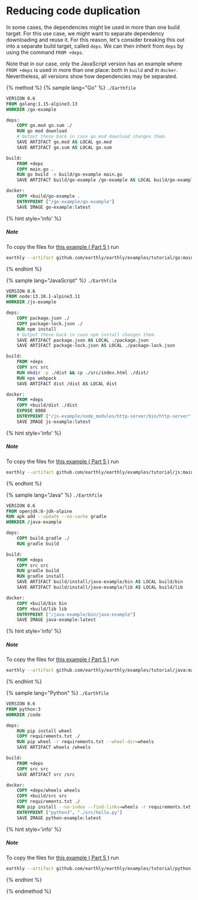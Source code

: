 # Reducing code duplication

In some cases, the dependencies might be used in more than one build target. For this use case, we might want to separate dependency downloading and reuse it. For this reason, let's consider breaking this out into a separate build target, called `deps`. We can then inherit from `deps` by using the command `FROM +deps`.

Note that in our case, only the JavaScript version has an example where `FROM +deps` is used in more than one place: both in `build` and in `docker`. Nevertheless, all versions show how dependencies may be separated.

{% method %}
{% sample lang="Go" %}
`./Earthfile`

```Dockerfile
VERSION 0.6
FROM golang:1.15-alpine3.13
WORKDIR /go-example

deps:
    COPY go.mod go.sum ./
	RUN go mod download
    # Output these back in case go mod download changes them.
	SAVE ARTIFACT go.mod AS LOCAL go.mod
	SAVE ARTIFACT go.sum AS LOCAL go.sum

build:
    FROM +deps
    COPY main.go .
    RUN go build -o build/go-example main.go
    SAVE ARTIFACT build/go-example /go-example AS LOCAL build/go-example

docker:
    COPY +build/go-example .
    ENTRYPOINT ["/go-example/go-example"]
    SAVE IMAGE go-example:latest
```

{% hint style='info' %}
##### Note

To copy the files for [this example ( Part 5 )](https://github.com/earthly/earthly/tree/main/examples/tutorial/go/part5) run

```bash
earthly --artifact github.com/earthly/earthly/examples/tutorial/go:main+part5/part5 ./part5
```
{% endhint %}

{% sample lang="JavaScript" %}
`./Earthfile`

```Dockerfile
VERSION 0.6
FROM node:13.10.1-alpine3.11
WORKDIR /js-example

deps:
    COPY package.json ./
    COPY package-lock.json ./
    RUN npm install
    # Output these back in case npm install changes them.
    SAVE ARTIFACT package.json AS LOCAL ./package.json
    SAVE ARTIFACT package-lock.json AS LOCAL ./package-lock.json

build:
    FROM +deps
    COPY src src
    RUN mkdir -p ./dist && cp ./src/index.html ./dist/
    RUN npx webpack
    SAVE ARTIFACT dist /dist AS LOCAL dist

docker:
    FROM +deps
    COPY +build/dist ./dist
    EXPOSE 8080
    ENTRYPOINT ["/js-example/node_modules/http-server/bin/http-server", "./dist"]
    SAVE IMAGE js-example:latest
```

{% hint style='info' %}
##### Note

To copy the files for [this example ( Part 5 )](https://github.com/earthly/earthly/tree/main/examples/tutorial/js/part5) run

```bash
earthly --artifact github.com/earthly/earthly/examples/tutorial/js:main+part5/part5 ./part5
```
{% endhint %}

{% sample lang="Java" %}
`./Earthfile`

```Dockerfile
VERSION 0.6
FROM openjdk:8-jdk-alpine
RUN apk add --update --no-cache gradle
WORKDIR /java-example

deps:
    COPY build.gradle ./
    RUN gradle build

build:
    FROM +deps
    COPY src src
    RUN gradle build
    RUN gradle install
    SAVE ARTIFACT build/install/java-example/bin AS LOCAL build/bin
    SAVE ARTIFACT build/install/java-example/lib AS LOCAL build/lib

docker:
    COPY +build/bin bin
    COPY +build/lib lib
    ENTRYPOINT ["/java-example/bin/java-example"]
    SAVE IMAGE java-example:latest
```

{% hint style='info' %}
##### Note

To copy the files for [this example ( Part 5 )](https://github.com/earthly/earthly/tree/main/examples/tutorial/java/part5) run

```bash
earthly --artifact github.com/earthly/earthly/examples/tutorial/java:main+part5/part5 ./part5
```
{% endhint %}

{% sample lang="Python" %}
`./Earthfile`

```Dockerfile
VERSION 0.6
FROM python:3
WORKDIR /code

deps:
    RUN pip install wheel
    COPY requirements.txt ./
    RUN pip wheel -r requirements.txt --wheel-dir=wheels
    SAVE ARTIFACT wheels /wheels

build:
    FROM +deps
    COPY src src
    SAVE ARTIFACT src /src

docker:
    COPY +deps/wheels wheels
    COPY +build/src src
    COPY requirements.txt ./
    RUN pip install --no-index --find-links=wheels -r requirements.txt
    ENTRYPOINT ["python3", "./src/hello.py"]
    SAVE IMAGE python-example:latest
```

{% hint style='info' %}
##### Note

To copy the files for [this example ( Part 5 )](https://github.com/earthly/earthly/tree/main/examples/tutorial/python/part5) run

```bash
earthly --artifact github.com/earthly/earthly/examples/tutorial/python:main+part5/part5 ./part5
```
{% endhint %}

{% endmethod %}

